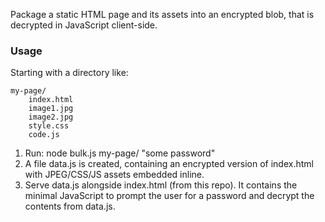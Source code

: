 Package a static HTML page and its assets into an encrypted blob, that is decrypted in JavaScript client-side.

### Usage
Starting with a directory like:
```
my-page/
    index.html
    image1.jpg
    image2.jpg
    style.css
    code.js
```
1. Run: node bulk.js my-page/ "some password"
2. A file data.js is created, containing an encrypted version of index.html with JPEG/CSS/JS assets embedded inline.
3. Serve data.js alongside index.html (from this repo). It contains the minimal JavaScript to prompt the user for a password and decrypt the contents from data.js.
